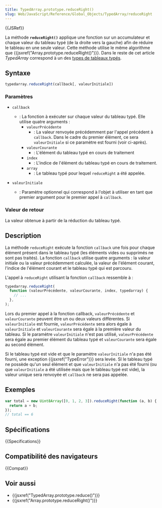 ```yaml
---
title: TypedArray.prototype.reduceRight()
slug: Web/JavaScript/Reference/Global_Objects/TypedArray/reduceRight
---
```


{{JSRef}}

La méthode **`reduceRight()`** applique une fonction sur un accumulateur et chaque valeur du tableau typé (de la droite vers la gauche) afin de réduire le tableau en une seule valeur. Cette méthode utilise le même algorithme que {{jsxref("Array.prototype.reduceRight()")}}. Dans le reste de cet article _TypedArray_ correspond à un des [types de tableaux typés](/fr/docs/Web/JavaScript/Reference/Global_Objects/TypedArray#les_objets_typedarray).

## Syntaxe

```js
typedarray.reduceRight(callback[, valeurInitiale])
```

### Paramètres

- `callback`
  - : La fonction à exécuter sur chaque valeur du tableau typé. Elle utilise quatre arguments :
    - `valeurPrécédente`
      - : La valeur renvoyée précédemment par l'appel précédent à `callback`. Dans le cadre du premier élément, ce sera `valeurInitiale` si ce paramètre est fourni (voir ci-après).
    - `valeurCourante`
      - : L'élément du tableau typé en cours de traitement
    - `index`
      - : L'indice de l'élément du tableau typé en cours de traitement.
    - `array`
      - : Le tableau typé pour lequel `reduceRight` a été appelée.

- `valeurInitiale`
  - : Paramètre optionnel qui correspond à l'objet à utiliser en tant que premier argument pour le premier appel à `callback`.

### Valeur de retour

La valeur obtenue à partir de la réduction du tableau typé.

## Description

La méthode `reduceRight` exécute la fonction `callback` une fois pour chaque élément présent dans le tableau typé (les éléments vides ou supprimés ne sont pas traités). La fonction `callback` utilise quatre arguments : la valeur initiale ou la valeur précédemment calculée, la valeur de l'élément courant, l'indice de l'élément courant et le tableau typé qui est parcouru.

L'appel à `reduceRight` utilisant la fonction `callback` ressemble à :

```js
typedarray.reduceRight(
  function (valeurPrécédente, valeurCourante, index, typedarray) {
    // ...
  },
);
```

Lors du premier appel à la fonction callback, `valeurPrécédente` et `valeurCourante` peuvent être un ou deux valeurs différentes. Si `valeurInitiale` est fournie, `valeurPrécédente` sera alors égale à `valeurInitiale` et `valeurCourante` sera égale à la première valeur du tableau. Si le paramètre `valeurInitiale` n'est pas utilisé, `valeurPrécédente` sera égale au premier élément du tableau typé et `valeurCourante` sera égale au second élément.

Si le tableau typé est vide et que le paramètre `valeurInitiale` n'a pas été fourni, une exception {{jsxref("TypeError")}} sera levée. SI le tableau typé ne possède qu'un seul élément et que `valeurInitiale` n'a pas été fourni (ou que `valeurInitiale` a été utilisée mais que le tableau typé est vide), la valeur unique sera renvoyée et `callback` ne sera pas appelée.

## Exemples

```js
var total = new Uint8Array([0, 1, 2, 3]).reduceRight(function (a, b) {
  return a + b;
});
// total == 6
```

## Spécifications

{{Specifications}}

## Compatibilité des navigateurs

{{Compat}}

## Voir aussi

- {{jsxref("TypedArray.prototype.reduce()")}}
- {{jsxref("Array.prototype.reduceRight()")}}
